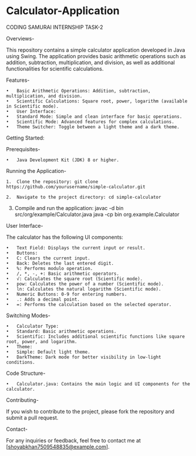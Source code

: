 # Calculator-Application
CODING SAMURAI INTERNSHIP TASK-2

Overviews- 

This repository contains a simple calculator application developed in Java using Swing. The application provides basic arithmetic operations such as addition, subtraction, multiplication, and division, as well as additional functionalities for scientific calculations.


Features-

	•	Basic Arithmetic Operations: Addition, subtraction, multiplication, and division.
	•	Scientific Calculations: Square root, power, logarithm (available in Scientific mode).
	•	User Interface:
	•	Standard Mode: Simple and clean interface for basic operations.
	•	Scientific Mode: Advanced features for complex calculations.
	•	Theme Switcher: Toggle between a light theme and a dark theme.


Getting Started:

Prerequisites-

	•	Java Development Kit (JDK) 8 or higher.


Running the Application-

	1.	Clone the repository: git clone https://github.com/yourusername/simple-calculator.git

 	2.	Navigate to the project directory: cd simple-calculator

  3.	Compile and run the application:
     javac -d bin src/org/example/Calculator.java
    	java -cp bin org.example.Calculator

     
User Interface-

The calculator has the following UI components:

	•	Text Field: Displays the current input or result.
	•	Buttons:
	•	C: Clears the current input.
	•	Back: Deletes the last entered digit.
	•	%: Performs modulo operation.
	•	/, *, -, +: Basic arithmetic operators.
	•	√: Calculates the square root (Scientific mode).
	•	pow: Calculates the power of a number (Scientific mode).
	•	ln: Calculates the natural logarithm (Scientific mode).
	•	Numeric Buttons: 0-9 for entering numbers.
	•	.: Adds a decimal point.
	•	=: Performs the calculation based on the selected operator.


Switching Modes-

	•	Calculator Type:
	•	Standard: Basic arithmetic operations.
	•	Scientific: Includes additional scientific functions like square root, power, and logarithm.
	•	Theme:
	•	Simple: Default light theme.
	•	DarkTheme: Dark mode for better visibility in low-light conditions.


Code Structure-

	•	Calculator.java: Contains the main logic and UI components for the calculator.


Contributing-

If you wish to contribute to the project, please fork the repository and submit a pull request.


Contact-

For any inquiries or feedback, feel free to contact me at [shoyabkhan7509548835@example.com].

